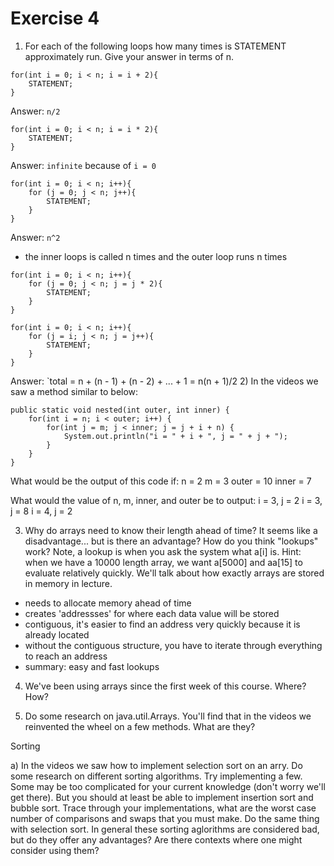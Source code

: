 # Exercise 4

1) For each of the following loops how many times is STATEMENT approximately run. Give your answer in terms of n. 
```
for(int i = 0; i < n; i = i + 2){
	STATEMENT;
}
```
Answer: `n/2`
```
for(int i = 0; i < n; i = i * 2){
	STATEMENT;
}
```
Answer: `infinite` because of `i = 0`

```
for(int i = 0; i < n; i++){
	for (j = 0; j < n; j++){
		STATEMENT;
	}
}
```
Answer: `n^2`
- the inner loops is called n times and the outer loop runs n times

```
for(int i = 0; i < n; i++){
	for (j = 0; j < n; j = j * 2){
		STATEMENT;
	}
}
```

```
for(int i = 0; i < n; i++){
	for (j = i; j < n; j = j++){
		STATEMENT;
	}
}
```
Answer: `total = n + (n - 1) + (n - 2) + ... + 1 = n(n + 1)/2
2) In the videos we saw a method similar to below:

	public static void nested(int outer, int inner) {
		for(int i = n; i < outer; i++) {
			for(int j = m; j < inner; j = j + i + n) {
				System.out.println("i = " + i + ", j = " + j + ");
			}
		}
	}

What would be the output of this code if:
n = 2
m = 3
outer = 10
inner = 7

What would the value of n, m, inner, and outer be to output:
i = 3, j = 2
i = 3, j = 8
i = 4, j = 2

3) Why do arrays need to know their length ahead of time? It seems like a disadvantage... but is there an advantage? How do you think "lookups" work? Note, a lookup is when you ask the system what a[i] is. Hint: when we have a 10000 length array, we want a[5000] and aa[15] to evaluate relatively quickly. We'll talk about how exactly arrays are stored in memory in lecture.

- needs to allocate memory ahead of time
&nbsp;
- creates 'addressses' for where each data value will be stored
- contiguous, it's easier to find an address very quickly because it is already located
- without the contiguous structure, you have to iterate through everything to reach an address
- summary: easy and fast lookups

4) We've been using arrays since the first week of this course. Where? How?

5) Do some research on java.util.Arrays. You'll find that in the videos we reinvented the wheel on a few methods. What are they? 

Sorting

a) In the videos we saw how to implement selection sort on an arry. Do some research on different sorting algorithms. Try implementing a few. Some may be too complicated for your current knowledge (don't worry we'll get there). But you should at least be able to implement insertion sort and bubble sort. Trace through your implementations, what are the worst case number of comparisons and swaps that you must make. Do the same thing with selection sort. In general these sorting aglorithms are considered bad, but do they offer any advantages? Are there contexts where one might consider using them?
